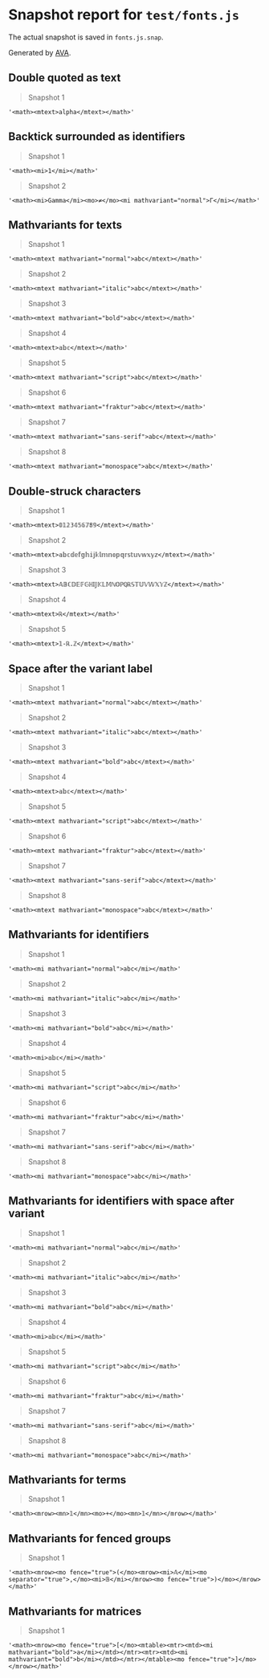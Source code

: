 # Snapshot report for `test/fonts.js`

The actual snapshot is saved in `fonts.js.snap`.

Generated by [AVA](https://avajs.dev).

## Double quoted as text

> Snapshot 1

    '<math><mtext>alpha</mtext></math>'

## Backtick surrounded as identifiers

> Snapshot 1

    '<math><mi>1</mi></math>'

> Snapshot 2

    '<math><mi>Gamma</mi><mo>≠</mo><mi mathvariant="normal">Γ</mi></math>'

## Mathvariants for texts

> Snapshot 1

    '<math><mtext mathvariant="normal">abc</mtext></math>'

> Snapshot 2

    '<math><mtext mathvariant="italic">abc</mtext></math>'

> Snapshot 3

    '<math><mtext mathvariant="bold">abc</mtext></math>'

> Snapshot 4

    '<math><mtext>𝕒𝕓𝕔</mtext></math>'

> Snapshot 5

    '<math><mtext mathvariant="script">abc</mtext></math>'

> Snapshot 6

    '<math><mtext mathvariant="fraktur">abc</mtext></math>'

> Snapshot 7

    '<math><mtext mathvariant="sans-serif">abc</mtext></math>'

> Snapshot 8

    '<math><mtext mathvariant="monospace">abc</mtext></math>'

## Double-struck characters

> Snapshot 1

    '<math><mtext>𝟘𝟙𝟚𝟛𝟜𝟝𝟞𝟟𝟠𝟡</mtext></math>'

> Snapshot 2

    '<math><mtext>𝕒𝕓𝕔𝕕𝕖𝕗𝕘𝕙𝕚𝕛𝕜𝕝𝕞𝕟𝕠𝕡𝕢𝕣𝕤𝕥𝕦𝕧𝕨𝕩𝕪𝕫</mtext></math>'

> Snapshot 3

    '<math><mtext>𝔸𝔹ℂ𝔻𝔼𝔽𝔾ℍ𝕀𝕁𝕂𝕃𝕄ℕ𝕆ℙℚℝ𝕊𝕋𝕌𝕍𝕎𝕏𝕐ℤ</mtext></math>'

> Snapshot 4

    '<math><mtext>ℝ</mtext></math>'

> Snapshot 5

    '<math><mtext>𝟙-ℝ.ℤ</mtext></math>'

## Space after the variant label

> Snapshot 1

    '<math><mtext mathvariant="normal">abc</mtext></math>'

> Snapshot 2

    '<math><mtext mathvariant="italic">abc</mtext></math>'

> Snapshot 3

    '<math><mtext mathvariant="bold">abc</mtext></math>'

> Snapshot 4

    '<math><mtext>𝕒𝕓𝕔</mtext></math>'

> Snapshot 5

    '<math><mtext mathvariant="script">abc</mtext></math>'

> Snapshot 6

    '<math><mtext mathvariant="fraktur">abc</mtext></math>'

> Snapshot 7

    '<math><mtext mathvariant="sans-serif">abc</mtext></math>'

> Snapshot 8

    '<math><mtext mathvariant="monospace">abc</mtext></math>'

## Mathvariants for identifiers

> Snapshot 1

    '<math><mi mathvariant="normal">abc</mi></math>'

> Snapshot 2

    '<math><mi mathvariant="italic">abc</mi></math>'

> Snapshot 3

    '<math><mi mathvariant="bold">abc</mi></math>'

> Snapshot 4

    '<math><mi>𝕒𝕓𝕔</mi></math>'

> Snapshot 5

    '<math><mi mathvariant="script">abc</mi></math>'

> Snapshot 6

    '<math><mi mathvariant="fraktur">abc</mi></math>'

> Snapshot 7

    '<math><mi mathvariant="sans-serif">abc</mi></math>'

> Snapshot 8

    '<math><mi mathvariant="monospace">abc</mi></math>'

## Mathvariants for identifiers with space after variant

> Snapshot 1

    '<math><mi mathvariant="normal">abc</mi></math>'

> Snapshot 2

    '<math><mi mathvariant="italic">abc</mi></math>'

> Snapshot 3

    '<math><mi mathvariant="bold">abc</mi></math>'

> Snapshot 4

    '<math><mi>𝕒𝕓𝕔</mi></math>'

> Snapshot 5

    '<math><mi mathvariant="script">abc</mi></math>'

> Snapshot 6

    '<math><mi mathvariant="fraktur">abc</mi></math>'

> Snapshot 7

    '<math><mi mathvariant="sans-serif">abc</mi></math>'

> Snapshot 8

    '<math><mi mathvariant="monospace">abc</mi></math>'

## Mathvariants for terms

> Snapshot 1

    '<math><mrow><mn>𝟙</mn><mo>+</mo><mn>𝟙</mn></mrow></math>'

## Mathvariants for fenced groups

> Snapshot 1

    '<math><mrow><mo fence="true">(</mo><mrow><mi>𝔸</mi><mo separator="true">,</mo><mi>𝔹</mi></mrow><mo fence="true">)</mo></mrow></math>'

## Mathvariants for matrices

> Snapshot 1

    '<math><mrow><mo fence="true">[</mo><mtable><mtr><mtd><mi mathvariant="bold">a</mi></mtd></mtr><mtr><mtd><mi mathvariant="bold">b</mi></mtd></mtr></mtable><mo fence="true">]</mo></mrow></math>'
